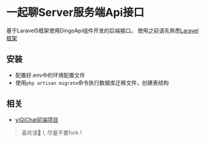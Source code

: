 # 一起聊Server服务端Api接口
基于Laravel5框架使用DingoApi组件开发的后端接口。
使用之前请先熟悉[Laravel框架](http://golaravel.com)
## 安装
- 配置好.env中的环境配置文件
- 使用`php artisan migrate`命令执行数据库迁移文件，创建表结构

## 相关
- [yiQiChat前端项目](https://github.com/jiangxianli/yiQiChat)

> 喜欢️请:star2: !, 尽量不要fork !
